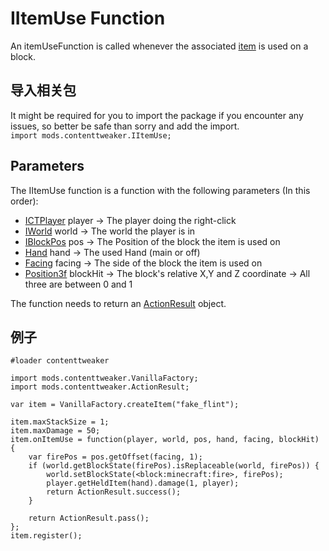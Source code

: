 # IItemUse Function
An itemUseFunction is called whenever the associated [item](/Mods/ContentTweaker/Vanilla/Creatable_Content/Item/) is used on a block.


## 导入相关包
It might be required for you to import the package if you encounter any issues, so better be safe than sorry and add the import.  
`import mods.contenttweaker.IItemUse;`


## Parameters
The IItemUse function is a function with the following parameters (In this order):

- [ICTPlayer](/Mods/ContentTweaker/Vanilla/Types/Player/ICTPlayer/) player → The player doing the right-click
- [IWorld](/Mods/ContentTweaker/Vanilla/Types/World/IWorld/) world → The world the player is in
- [IBlockPos](/Mods/ContentTweaker/Vanilla/Types/Block/IBlockPos/) pos → The Position of the block the item is used on
- [Hand](/Mods/ContentTweaker/Vanilla/Types/Player/Hand/) hand → The used Hand (main or off)
- [Facing](/Mods/ContentTweaker/Vanilla/Types/Block/Facing/) facing → The side of the block the item is used on
- [Position3f](/Vanilla/Utils/Position3f/) blockHit → The block's relative X,Y and Z coordinate → All three are between 0 and 1

The function needs to return an [ActionResult](/Mods/ContentTweaker/Vanilla/Advanced_Functionality/Functions/ActionResult/) object.

## 例子
```zenscript
#loader contenttweaker

import mods.contenttweaker.VanillaFactory;
import mods.contenttweaker.ActionResult;

var item = VanillaFactory.createItem("fake_flint");

item.maxStackSize = 1;
item.maxDamage = 50;
item.onItemUse = function(player, world, pos, hand, facing, blockHit) {
    var firePos = pos.getOffset(facing, 1);
    if (world.getBlockState(firePos).isReplaceable(world, firePos)) {
        world.setBlockState(<block:minecraft:fire>, firePos);
        player.getHeldItem(hand).damage(1, player);
        return ActionResult.success();
    }

    return ActionResult.pass();
};
item.register();
```
